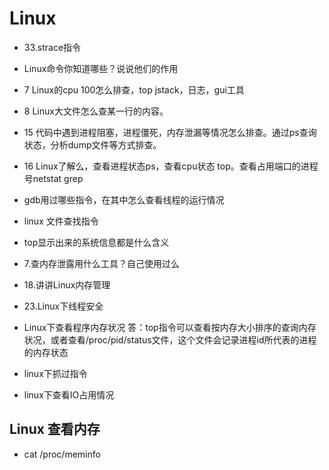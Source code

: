 # Linux

- 33.strace指令
- Linux命令你知道哪些？说说他们的作用
- 7 Linux的cpu 100怎么排查，top jstack，日志，gui工具
- 8 Linux大文件怎么查某一行的内容。
- 15 代码中遇到进程阻塞，进程僵死，内存泄漏等情况怎么排查。通过ps查询状态，分析dump文件等方式排查。
- 16 Linux了解么，查看进程状态ps，查看cpu状态 top。查看占用端口的进程号netstat grep

- gdb用过哪些指令，在其中怎么查看线程的运行情况
- linux 文件查找指令
- top显示出来的系统信息都是什么含义

- 7.查内存泄露用什么工具？自己使用过么
- 18.讲讲Linux内存管理
- 23.Linux下线程安全
- Linux下查看程序内存状况
答：top指令可以查看按内存大小排序的查询内存状况，或者查看/proc/pid/status文件，这个文件会记录进程id所代表的进程的内存状态

- linux下抓过指令
- linux下查看IO占用情况

## Linux 查看内存
- cat /proc/meminfo